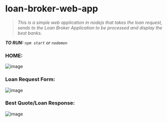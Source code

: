 # loan-broker-web-app
> _This is a simple web application in nodejs that takes the loan request, sends to the Loan Broker Application to be processed and display the best banks._

_**TO RUN:**  `npm start` or `nodemon`_

### HOME:
![image](https://user-images.githubusercontent.com/16150075/48804986-64bd6f80-ed16-11e8-9004-60c1f268e317.png)

### Loan Request Form:
![image](https://user-images.githubusercontent.com/16150075/48804569-4440e580-ed15-11e8-8d40-b7e38c5ca641.png)

### Best Quote/Loan Response:
![image](https://user-images.githubusercontent.com/16150075/48804511-1eb3dc00-ed15-11e8-9fd9-e19020db0e11.png)
